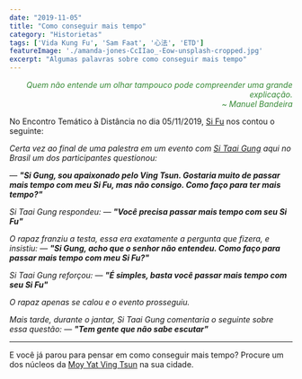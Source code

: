 ```yaml
---
date: "2019-11-05"
title: "Como conseguir mais tempo"
category: "Historietas"
tags: ['Vida Kung Fu', 'Sam Faat', '心法', 'ETD']
featureImage: './amanda-jones-CcIIao_-Eow-unsplash-cropped.jpg'
excerpt: "Algumas palavras sobre como conseguir mais tempo"
---
```


<p style='text-align: right;font-style: italic;color:#338833'>
Quem não entende um olhar tampouco pode compreender uma grande explicação.
<br />
~ Manuel Bandeira
</p>

No Encontro Temático à Distância no dia 05/11/2019, [Si Fu](http://mestrejuliocamacho.com "Mestre Julio Camacho") nos contou o seguinte: 

*Certa vez ao final de uma palestra em um evento com [Si Taai Gung](https://moyyat.institute/ "Patriarca Moy Yat") aqui no Brasil um dos participantes questionou:*

*— __"Si Gung, sou apaixonado pelo Ving Tsun. Gostaria muito de passar mais tempo com meu Si Fu, mas não consigo. Como faço para ter mais tempo?"__*

*Si Taai Gung respondeu: — __"Você precisa passar mais tempo com seu Si Fu"__*

*O rapaz franziu a testa, essa era exatamente a pergunta que fizera, e insistiu: — __"Si Gung, acho que o senhor não entendeu. Como faço para passar mais tempo com meu Si Fu?"__*

*Si Taai Gung reforçou: — __"É simples, basta você passar mais tempo com seu Si Fu"__*

*O rapaz apenas se calou e o evento prosseguiu.*

*Mais tarde, durante o jantar, Si Taai Gung comentaria o seguinte sobre essa questão:  — __"Tem gente que não sabe escutar"__*

<hr />

E você já parou para pensar em como conseguir mais tempo? Procure um dos núcleos da [Moy Yat Ving Tsun](http://www.myvt-rio.org/) na sua cidade. 

